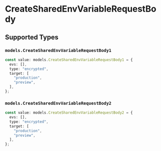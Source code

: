 # CreateSharedEnvVariableRequestBody


## Supported Types

### `models.CreateSharedEnvVariableRequestBody1`

```typescript
const value: models.CreateSharedEnvVariableRequestBody1 = {
  evs: [],
  type: "encrypted",
  target: [
    "production",
    "preview",
  ],
};
```

### `models.CreateSharedEnvVariableRequestBody2`

```typescript
const value: models.CreateSharedEnvVariableRequestBody2 = {
  evs: [],
  type: "encrypted",
  target: [
    "production",
    "preview",
  ],
};
```


